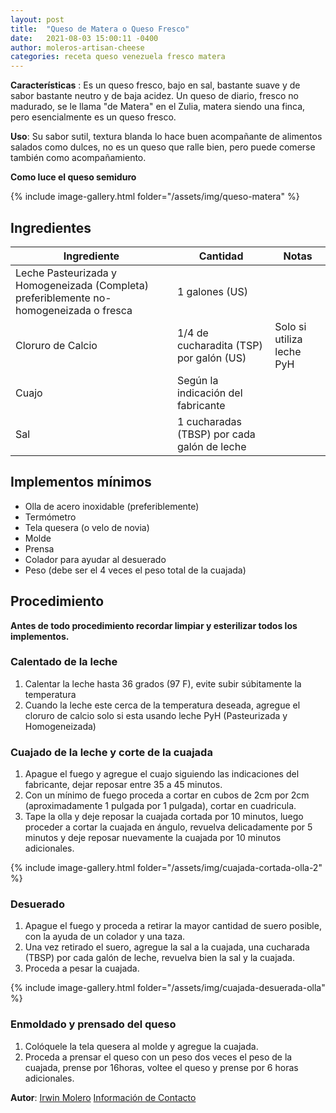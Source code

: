 ```yaml
---
layout: post
title:  "Queso de Matera o Queso Fresco"
date:   2021-08-03 15:00:11 -0400
author: moleros-artisan-cheese
categories: receta queso venezuela fresco matera
---
```


**Características** : Es un queso fresco, bajo en sal, bastante suave y de sabor bastante neutro y de baja acidez. Un queso de diario, fresco no madurado, se le llama "de Matera" en el Zulia, matera siendo una finca, pero esencialmente es un queso fresco. 

**Uso**: Su sabor sutil, textura blanda lo hace buen acompañante de alimentos salados como dulces, no es un queso que ralle bien, pero puede comerse también como acompañamiento.

**Como luce el queso semiduro**

{% include image-gallery.html folder="/assets/img/queso-matera" %} 

## Ingredientes

Ingrediente | Cantidad | Notas
------------| ---------| -----
Leche Pasteurizada y Homogeneizada (Completa) preferiblemente no-homogeneizada o fresca | 1 galones (US) |
Cloruro de Calcio | 1/4 de cucharadita (TSP) por galón (US) | Solo si utiliza leche PyH
Cuajo | Según la indicación del fabricante | 
Sal | 1 cucharadas (TBSP) por cada galón de leche | 

## Implementos mínimos

- Olla de acero inoxidable (preferiblemente)
- Termómetro
- Tela quesera (o velo de novia)
- Molde
- Prensa
- Colador para ayudar al desuerado
- Peso (debe ser el 4 veces el peso total de la cuajada)

## Procedimiento

**Antes de todo procedimiento recordar limpiar y esterilizar todos los implementos.**

### Calentado de la leche

1. Calentar la leche hasta 36 grados (97 F), evite subir súbitamente la temperatura
2. Cuando la leche este cerca de la temperatura deseada, agregue el cloruro de calcio solo si esta usando leche PyH  (Pasteurizada y Homogeneizada)

### Cuajado de la leche y corte de la cuajada

1. Apague el fuego y agregue el cuajo siguiendo las indicaciones del fabricante, dejar reposar entre 35 a 45 minutos.
2. Con un mínimo de fuego proceda a cortar en cubos de 2cm por 2cm (aproximadamente 1 pulgada por 1 pulgada), cortar en cuadricula.
3. Tape la olla y deje reposar la cuajada cortada por 10 minutos, luego proceder a cortar la cuajada en ángulo, revuelva delicadamente por 5 minutos y deje reposar nuevamente la cuajada por 10 minutos adicionales.

{% include image-gallery.html folder="/assets/img/cuajada-cortada-olla-2" %} 

### Desuerado

1. Apague el fuego y proceda a retirar la mayor cantidad de suero posible, con la ayuda de un colador y una taza.
2. Una vez retirado el suero, agregue la sal a la cuajada, una cucharada (TBSP) por cada galón de leche, revuelva bien la sal y la cuajada.
3. Proceda a pesar la cuajada.

{% include image-gallery.html folder="/assets/img/cuajada-desuerada-olla" %} 

### Enmoldado y prensado del queso

1. Colóquele la tela quesera al molde y agregue la cuajada.
2. Proceda a prensar el queso con un peso dos veces el peso de la cuajada, prense por 16horas, voltee el queso y prense por 6 horas adicionales.

**Autor**: [Irwin Molero](https://www.instagram.com/moleros_artisancheese/) [Información de Contacto](http://wa.link/1x4dwc)